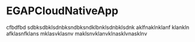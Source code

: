 # EGAPCloudNativeApp
cfbdfbd sdbksdbklsdnbksndbksndklbnklsdnbklsdnk aklfnaklnklanf  klankln afklasnfklans mklasvklasnv maklsnvklanvklnasklvnasklnv
